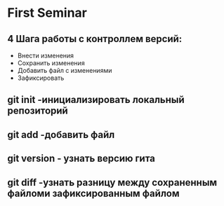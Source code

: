 # First Seminar
## 4 Шага работы с контроллем версий:
* Внести изменения
* Сохранить изменения
* Добавить файл с изменениями
* Зафиксировать

## git init -инициализировать локальный репозиторий
## git add -добавить файл
## git version - узнать версию гита
## git diff -узнать разницу между сохраненным файломи зафиксированным файлом


